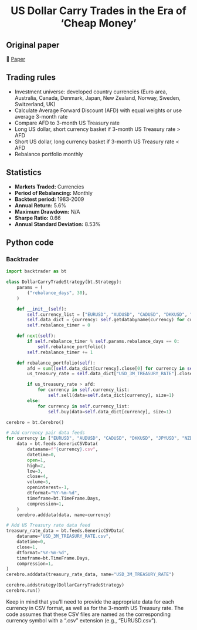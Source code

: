 <div align="center">
  <h1>US Dollar Carry Trades in the Era of ‘Cheap Money’</h1>
</div>

## Original paper

📕 [Paper](https://papers.ssrn.com/sol3/papers.cfm?abstract_id=2765552)

## Trading rules

- Investment universe: developed country currencies (Euro area, Australia, Canada, Denmark, Japan, New Zealand, Norway, Sweden, Switzerland, UK)
- Calculate Average Forward Discount (AFD) with equal weights or use average 3-month rate
- Compare AFD to 3-month US Treasury rate
- Long US dollar, short currency basket if 3-month US Treasury rate > AFD
- Short US dollar, long currency basket if 3-month US Treasury rate < AFD
- Rebalance portfolio monthly

## Statistics

- **Markets Traded:** Currencies
- **Period of Rebalancing:** Monthly
- **Backtest period:** 1983-2009
- **Annual Return:** 5.6%
- **Maximum Drawdown:** N/A
- **Sharpe Ratio:** 0.66
- **Annual Standard Deviation:** 8.53%

## Python code

### Backtrader

```python
import backtrader as bt

class DollarCarryTradeStrategy(bt.Strategy):
    params = (
        ("rebalance_days", 30),
    )

    def __init__(self):
        self.currency_list = ["EURUSD", "AUDUSD", "CADUSD", "DKKUSD", "JPYUSD", "NZDUSD", "NOKUSD", "SEKUSD", "CHFUSD", "GBPUSD"]
        self.data_dict = {currency: self.getdatabyname(currency) for currency in self.currency_list}
        self.rebalance_timer = 0

    def next(self):
        if self.rebalance_timer % self.params.rebalance_days == 0:
            self.rebalance_portfolio()
        self.rebalance_timer += 1

    def rebalance_portfolio(self):
        afd = sum([self.data_dict[currency].close[0] for currency in self.currency_list]) / len(self.currency_list)
        us_treasury_rate = self.data_dict["USD_3M_TREASURY_RATE"].close[0]

        if us_treasury_rate > afd:
            for currency in self.currency_list:
                self.sell(data=self.data_dict[currency], size=1)
        else:
            for currency in self.currency_list:
                self.buy(data=self.data_dict[currency], size=1)

cerebro = bt.Cerebro()

# Add currency pair data feeds
for currency in ["EURUSD", "AUDUSD", "CADUSD", "DKKUSD", "JPYUSD", "NZDUSD", "NOKUSD", "SEKUSD", "CHFUSD", "GBPUSD"]:
    data = bt.feeds.GenericCSVData(
        dataname=f"{currency}.csv",
        datetime=0,
        open=1,
        high=2,
        low=3,
        close=4,
        volume=5,
        openinterest=-1,
        dtformat="%Y-%m-%d",
        timeframe=bt.TimeFrame.Days,
        compression=1,
    )
    cerebro.adddata(data, name=currency)

# Add US Treasury rate data feed
treasury_rate_data = bt.feeds.GenericCSVData(
    dataname="USD_3M_TREASURY_RATE.csv",
    datetime=0,
    close=1,
    dtformat="%Y-%m-%d",
    timeframe=bt.TimeFrame.Days,
    compression=1,
)
cerebro.adddata(treasury_rate_data, name="USD_3M_TREASURY_RATE")

cerebro.addstrategy(DollarCarryTradeStrategy)
cerebro.run()
```

Keep in mind that you’ll need to provide the appropriate data for each currency in CSV format, as well as for the 3-month US Treasury rate. The code assumes that these CSV files are named as the corresponding currency symbol with a “.csv” extension (e.g., “EURUSD.csv”).